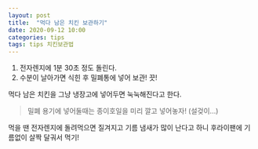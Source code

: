 ```yaml
---
layout: post
title:  "먹다 남은 치킨 보관하기"
date: 2020-09-12 10:00
categories: tips
tags: tips 치킨보관법
---
```


1. 전자렌지에 1분 30초 정도 돌린다.
2. 수분이 날아가면 식힌 후 밀폐통에 넣어 보관! 끗!

먹다 남은 치킨을 그냥 냉장고에 넣어두면 눅눅해진다고 한다.

>밀폐 용기에 넣어둘때는 종이호일을 미리 깔고 넣어놓자! (설겆이...)


먹을 땐 전자렌지에 돌려먹으면 질겨지고 기름 냄새가 많이 난다고 하니 후라이팬에 기름없이 살짝 달궈서 먹기!